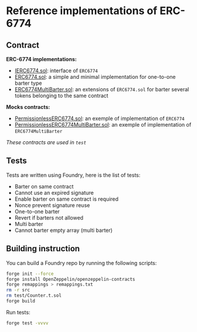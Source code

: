 # Reference implementations of ERC-6774

## Contract

**ERC-6774 implementations:**

- [IERC6774.sol](./contracts/IERC6774.sol): interface of `ERC6774`
- [ERC6774.sol](./contracts/ERC6774.sol): a simple and minimal implementation for one-to-one barter type
- [ERC6774MultiBarter.sol](./contracts/extensions/ERC6774MultiBarter.sol): an extensions of `ERC6774.sol` for barter several tokens belonging to the same contract

**Mocks contracts:**

- [PermissionlessERC6774.sol](./contracts/mocks/PermissionlessERC6774.sol): an exemple of implementation of `ERC6774`
- [PermissionlessERC6774MultiBarter.sol](./contracts/mocks/PermissionlessERC6774MultiBarter.sol): an exemple of implementation of `ERC6774MultiBarter`

_These contracts are used in `test`_

## Tests

Tests are written using Foundry, here is the list of tests:

- Barter on same contract
- Cannot use an expired signature
- Enable barter on same contract is required
- Nonce prevent signature reuse
- One-to-one barter
- Revert if barters not allowed
- Multi barter
- Cannot barter empty array (multi barter)

## Building instruction

You can build a Foundry repo by running the following scripts:

```bash
forge init --force
forge install OpenZeppelin/openzeppelin-contracts
forge remappings > remappings.txt
rm -r src
rm test/Counter.t.sol
forge build
```

Run tests:

```bash
forge test -vvvv
```

